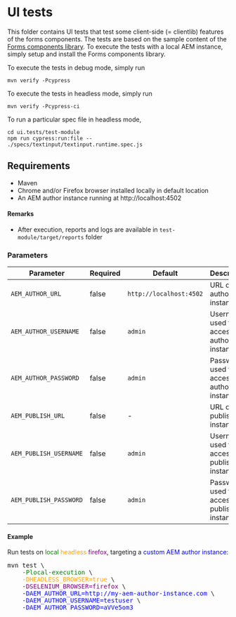 
# UI tests

This folder contains UI tests that test some client-side (= clientlib) features of the forms components. The tests are based on the sample content of the [Forms components library](../examples). To execute the tests with a local AEM instance, simply setup and install the Forms components library.

To execute the tests in debug mode, simply run

```
mvn verify -Pcypress
```

To execute the tests in headless mode, simply run

```
mvn verify -Pcypress-ci
```

To run a particular spec file in headless mode,

```
cd ui.tests/test-module
npm run cypress:run:file -- ./specs/textinput/textinput.runtime.spec.js
```

## Requirements

* Maven
* Chrome and/or Firefox browser installed locally in default location
* An AEM author instance running at http://localhost:4502


#### Remarks
* After execution, reports and logs are available in `test-module/target/reports` folder

### Parameters

| Parameter | Required | Default| Description |
| --- | --- | --- | --- |
| `AEM_AUTHOR_URL`        | false     | `http://localhost:4502` | URL of the author instance |
| `AEM_AUTHOR_USERNAME`   | false     | `admin`                 | Username used to access the author instance |
| `AEM_AUTHOR_PASSWORD`   | false     | `admin`                 | Password used to access the author instance |
| `AEM_PUBLISH_URL`       | false     | -                       | URL of the publish instance |
| `AEM_PUBLISH_USERNAME`  | false     | `admin`                 | Username used to access the publish instance |
| `AEM_PUBLISH_PASSWORD`  | false     | `admin`                 | Password used to access the publish instance |

#### Example

Run tests on <span style="color:green">local</span> <span style="color:orange">headless</span> <span style="color:purple">firefox</span>, targeting a <span style="color:blue">custom AEM author instance</span>:

<PRE>
mvn test \
    <span style="color:green">-Plocal-execution</span> \
    <span style="color:orange">-DHEADLESS_BROWSER=true</span> \
    <span style="color:purple">-DSELENIUM_BROWSER=firefox</span> \
    <span style="color:blue">-DAEM_AUTHOR_URL=http://my-aem-author-instance.com</span> \
    <span style="color:blue">-DAEM_AUTHOR_USERNAME=testuser</span> \
    <span style="color:blue">-DAEM_AUTHOR_PASSWORD=aVVe5om3</span>
</PRE>

